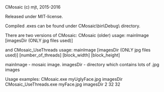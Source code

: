 CMosaic  (c) mjt, 2015-2016

Released under MIT-license.

Compiled .exes can be found under CMosaic\bin\Debug\ directory.


There are two versions of CMosaic:
 CMosaic   (older)
    usage:  mainImage  [imagesDir (ONLY jpg files used)]
	
	
and
  CMosaic_UseThreads
	usage:  mainImage  [imagesDir (ONLY jpg files used)] [number_of_threads] [block_width] [block_height]
	
 mainImage    - mosaic image.
 imagesDir    - directory which contains lots of .jpg images
 
 
 
 Usage examples:
  CMosaic.exe  myUglyFace.jpg  imagesDir
  CMosaic_UseThreads.exe  myFace.jpg  imagesDir  2  32 32

